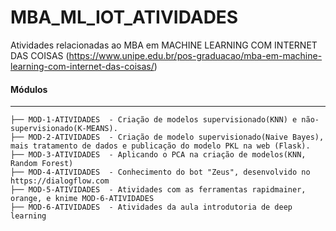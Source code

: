 # MBA_ML_IOT_ATIVIDADES
Atividades relacionadas ao MBA em MACHINE LEARNING COM INTERNET DAS COISAS (https://www.unipe.edu.br/pos-graduacao/mba-em-machine-learning-com-internet-das-coisas/)

#### Módulos 
-----------------
    
    ├── MOD-1-ATIVIDADES  - Criação de modelos supervisionado(KNN) e não-supervisionado(K-MEANS).
    ├── MOD-2-ATIVIDADES  - Criação de modelo supervisionado(Naive Bayes), mais tratamento de dados e publicação do modelo PKL na web (Flask).
    ├── MOD-3-ATIVIDADES  - Aplicando o PCA na criação de modelos(KNN, Random Forest) 
    ├── MOD-4-ATIVIDADES  - Conhecimento do bot "Zeus", desenvolvido no https://dialogflow.com
    ├── MOD-5-ATIVIDADES  - Atividades com as ferramentas rapidmainer, orange, e knime MOD-6-ATIVIDADES
    ├── MOD-6-ATIVIDADES  - Atividades da aula introdutoria de deep learning



